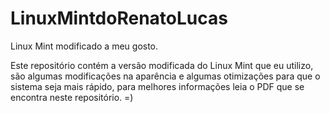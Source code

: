 # LinuxMintdoRenatoLucas
Linux Mint modificado a meu gosto.

Este repositório contém a versão modificada do Linux Mint que eu utilizo, são algumas modificações na aparência e algumas otimizações para que o sistema seja mais rápido, para melhores informações leia o PDF que se encontra neste repositório. =)
